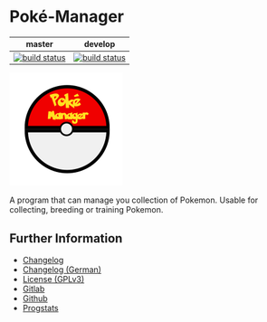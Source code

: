 # Poké-Manager

|master|develop|
|:----:|:-----:|
|[![build status](https://gitlab.namibsun.net/namibsun/kotlin/poke-manager/badges/master/build.svg)](https://gitlab.namibsun.net/namibsun/kotlin/poke-manager/commits/master)|[![build status](https://gitlab.namibsun.net/namibsun/kotlin/poke-manager/badges/develop/build.svg)](https://gitlab.namibsun.net/namibsun/kotlin/poke-manager/commits/develop)|


![Logo](resources/logo/logo-readme.png)

A program that can manage you collection of Pokemon. Usable for collecting,
breeding or training Pokemon.

## Further Information

* [Changelog](CHANGELOG)
* [Changelog (German)](CHANGELOG-de-DE)
* [License (GPLv3)](LICENSE)
* [Gitlab](https://gitlab.namibsun.net/namibsun/kotlin/poke-manager)
* [Github](https://github.com/namboy94/poke-manager)
* [Progstats](https://progstats.namibsun.net/projects/poke-manager)
